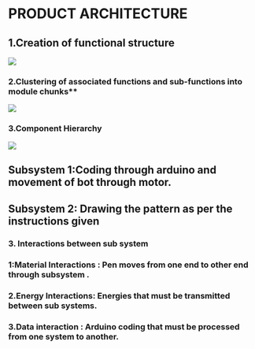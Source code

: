# PRODUCT ARCHITECTURE
## 1.Creation of functional structure 
![](https://user-images.githubusercontent.com/42509999/49527662-67a08e80-f8d8-11e8-89a6-5b82326dad0a.PNG)

### 2.Clustering of associated functions and sub-functions into module chunks**
![](https://user-images.githubusercontent.com/42509999/49527715-7f781280-f8d8-11e8-8a02-107e0e3d1153.PNG)
### 3.Component Hierarchy
![](https://user-images.githubusercontent.com/42509999/49527722-843cc680-f8d8-11e8-9f59-48dc15ffa1f6.PNG)
## Subsystem 1:Coding through arduino and movement of bot through motor.
## Subsystem 2: Drawing the pattern as per the instructions given

### 3. Interactions between sub system

### 1:Material Interactions :  Pen moves from one end to other end through subsystem .
### 2.Energy Interactions: Energies that must be transmitted between sub systems.
### 3.Data interaction : Arduino coding  that must be processed from one system to another.